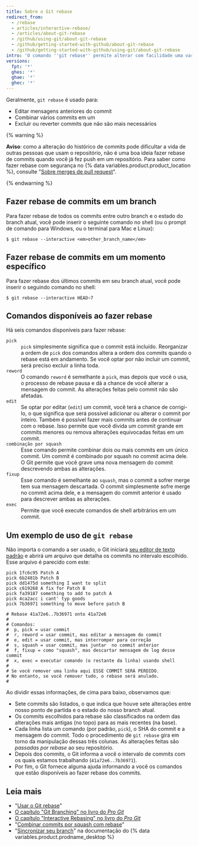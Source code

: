 ```yaml
---
title: Sobre o Git rebase
redirect_from:
  - /rebase
  - articles/interactive-rebase/
  - /articles/about-git-rebase
  - /github/using-git/about-git-rebase
  - /github/getting-started-with-github/about-git-rebase
  - /github/getting-started-with-github/using-git/about-git-rebase
intro: 'O comando ''git rebase'' permite alterar com facilidade uma variedade de commits, modificando o histórico do seu repositório. É possível reordenar, editar ou combinar commits por squash.'
versions:
  fpt: '*'
  ghes: '*'
  ghae: '*'
  ghec: '*'
---
```


Geralmente, `git rebase` é usado para:

* Editar mensagens anteriores do commit
* Combinar vários commits em um
* Excluir ou reverter commits que não são mais necessários

{% warning %}

**Aviso**: como a alteração do histórico de commits pode dificultar a vida de outras pessoas que usam o repositório, não é uma boa ideia fazer rebase de commits quando você já fez push em um repositório. Para saber como fazer rebase com segurança no {% data variables.product.product_location %}, consulte "[Sobre merges de pull request](/pull-requests/collaborating-with-pull-requests/incorporating-changes-from-a-pull-request/about-pull-request-merges)".

{% endwarning %}

## Fazer rebase de commits em um branch

Para fazer rebase de todos os commits entre outro branch e o estado do branch atual, você pode inserir o seguinte comando no shell (ou o prompt de comando para Windows, ou o terminal para Mac e Linux):

```shell
$ git rebase --interactive <em>other_branch_name</em>
```

## Fazer rebase de commits em um momento específico

Para fazer rebase dos últimos commits em seu branch atual, você pode inserir o seguindo comando no shell:

```shell
$ git rebase --interactive HEAD~7
```

## Comandos disponíveis ao fazer rebase

Há seis comandos disponíveis para fazer rebase:

<dl>
<dt><code>pick</code></dt>
<dd><code>pick</code> simplesmente significa que o commit está incluído. Reorganizar a ordem de <code>pick</code> dos comandos altera a ordem dos commits quando o rebase está em andamento. Se você optar por não incluir um commit, será preciso excluir a linha toda. </dd>

<dt><code>reword</code></dt>
<dd>O comando <code>reword</code> é semelhante a <code>pick</code>, mas depois que você o usa, o processo de rebase pausa e dá a chance de você alterar a mensagem do commit. As alterações feitas pelo commit não são afetadas. </dd>

<dt><code>edit</code></dt>
<dd>Se optar por editar (<code>edit</code>) um commit, você terá a chance de corrigi-lo, o que significa que será possível adicionar ou alterar o commit por inteiro. Também é possível fazer mais commits antes de continuar com o rebase. Isso permite que você divida um commit grande em commits menores ou remova alterações equivocadas feitas em um commit. </dd>

<dt><code>combinação por squash</code></dt>
<dd>Esse comando permite combinar dois ou mais commits em um único commit. Um commit é combinado por squash no commit acima dele. O Git permite que você grave uma nova mensagem do commit descrevendo ambas as alterações.</dd>

<dt><code>fixup</code></dt>
<dd>Esse comando é semelhante ao <code>squash</code>, mas o commit a sofrer merge tem sua mensagem descartada. O commit simplesmente sofre merge no commit acima dele, e a mensagem do commit anterior é usado para descrever ambas as alterações.</dd>

<dt><code>exec</code></dt>
<dd>Permite que você execute comandos de shell arbitrários em um commit.</dd>
</dl>

## Um exemplo de uso de `git rebase`

Não importa o comando a ser usado, o Git iniciará [seu editor de texto padrão](/github/getting-started-with-github/associating-text-editors-with-git) e abrirá um arquivo que detalha os commits no intervalo escolhido. Esse arquivo é parecido com este:

```
pick 1fc6c95 Patch A
pick 6b2481b Patch B
pick dd1475d something I want to split
pick c619268 A fix for Patch B
pick fa39187 something to add to patch A
pick 4ca2acc i cant' typ goods
pick 7b36971 something to move before patch B

# Rebase 41a72e6..7b36971 onto 41a72e6
#
# Comandos:
#  p, pick = usar commit
#  r, reword = usar commit, mas editar a mensagem do commit
#  e, edit = usar commit, mas interromper para correção
#  s, squash = usar commit, mas juntar  no commit anterior
#  f, fixup = como "squash", mas descartar mensagem de log desse commit
#  x, exec = executar comando (o restante da linha) usando shell
#
# Se você remover uma linha aqui ESSE COMMIT SERÁ PERDIDO.
# No entanto, se você remover tudo, o rebase será anulado.
#
```

Ao dividir essas informações, de cima para baixo, observamos que:

- Sete commits são listados, o que indica que houve sete alterações entre nosso ponto de partida e o estado do nosso branch atual.
- Os commits escolhidos para rebase são classificados na ordem das alterações mais antigas (no topo) para as mais recentes (na base).
- Cada linha lista um comando (por padrão, `pick`), o SHA do commit e a mensagem do commit. Todo o procedimento de `git rebase` gira em torno da manipulação dessas três colunas. As alterações feitas são *passadas por rebase* ao seu repositório.
- Depois dos commits, o Git informa a você o intervalo de commits com os quais estamos trabalhando (`41a72e6..7b36971`).
- Por fim, o Git fornece alguma ajuda informando a você os comandos que estão disponíveis ao fazer rebase dos commits.

## Leia mais

- "[Usar o Git rebase](/articles/using-git-rebase)"
- [O capítulo "Git Branching" no livro do _Pro Git_](https://git-scm.com/book/en/Git-Branching-Rebasing)
- [O capítulo "Interactive Rebasing" no livro do _Pro Git_](https://git-scm.com/book/en/Git-Tools-Rewriting-History#_changing_multiple)
- "[Combinar commits por squash com rebase](http://gitready.com/advanced/2009/02/10/squashing-commits-with-rebase.html)"
- "[Sincronizar seu branch](/desktop/contributing-to-projects/syncing-your-branch)" na documentação do {% data variables.product.prodname_desktop %}
